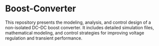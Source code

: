 # Boost-Converter
This repository presents the modeling, analysis, and control design of a non-isolated DC–DC boost converter. It includes detailed simulation files, mathematical modeling, and control strategies for improving voltage regulation and transient performance.
